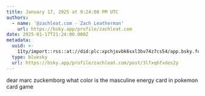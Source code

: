 ```yaml
---
title: January 17, 2025 at 9:24:00 PM UTC
authors:
  - name: '@zachleat.com - Zach Leatherman'
    url: https://bsky.app/profile/zachleat.com
date: 2025-01-17T21:24:00.000Z
metadata:
  uuid: >-
    11ty/import::rss::at://did:plc:xpchjovbk6sxl3bv74z7cs54/app.bsky.feed.post/3lfxq6fxdes2y
  type: bluesky
  url: https://bsky.app/profile/zachleat.com/post/3lfxq6fxdes2y
---
```

dear marc zuckemborg what color is the masculine energy card in pokemon card game